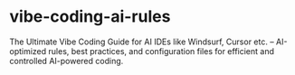# vibe-coding-ai-rules
The Ultimate Vibe Coding Guide for AI IDEs like Windsurf, Cursor etc. – AI-optimized rules, best practices, and configuration files for efficient and controlled AI-powered coding.
